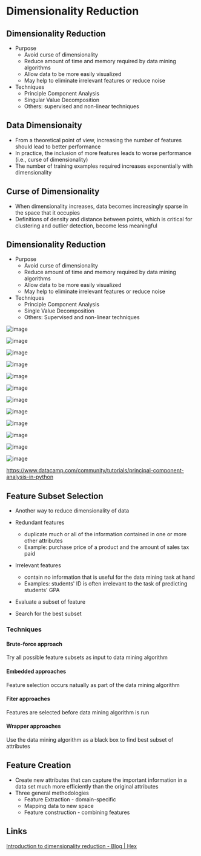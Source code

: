 # Dimensionality Reduction

## Dimensionality Reduction

- Purpose
  - Avoid curse of dimensionality
  - Reduce amount of time and memory required by data mining algorithms
  - Allow data to be more easily visualized
  - May help to eliminate irrelevant features or reduce noise
- Techniques
  - Principle Component Analysis
  - Singular Value Decomposition
  - Others: supervised and non-linear techniques

## Data Dimensionaity

- From a theoretical point of view, increasing the number of features should lead to better performance
- In practice, the inclusion of more features leads to worse performance (i.e., curse of dimensionality)
- The number of training examples required increases exponentially with dimensionality

## Curse of Dimensionality

- When dimensionality increases, data becomes increasingly sparse in the space that it occupies
- Definitions of density and distance between points, which is critical for clustering and outlier detection, become less meaningful

## Dimensionality Reduction

- Purpose
  - Avoid curse of dimensionality
  - Reduce amount of time and memory required by data mining algorithms
  - Allow data to be more easily visualized
  - May help to eliminate irrelevant features or reduce noise
- Techniques
  - Principle Component Analysis
  - Single Value Decomposition
  - Others: Supervised and non-linear techniques

![image](../../media/Dimensionality-Reduction-image1.jpg)

![image](../../media/Dimensionality-Reduction-image2.jpg)

![image](../../media/Dimensionality-Reduction-image6.jpg)

![image](../../media/Dimensionality-Reduction-image7.jpg)

![image](../../media/Dimensionality-Reduction-image8.jpg)

![image](../../media/Dimensionality-Reduction-image9.jpg)

![image](../../media/Dimensionality-Reduction-image10.jpg)

![image](../../media/Dimensionality-Reduction-image11.jpg)

![image](../../media/Dimensionality-Reduction-image12.jpg)

![image](../../media/Dimensionality-Reduction-image13.jpg)

![image](../../media/Dimensionality-Reduction-image14.jpg)

![image](../../media/Dimensionality-Reduction-image15.jpg)

https://www.datacamp.com/community/tutorials/principal-component-analysis-in-python

## Feature Subset Selection

- Another way to reduce dimensionality of data
- Redundant features
  - duplicate much or all of the information contained in one or more other attributes
  - Example: purchase price of a product and the amount of sales tax paid
- Irrelevant features
  - contain no information that is useful for the data mining task at hand
  - Examples: students' ID is often irrelevant to the task of predicting students' GPA

- Evaluate a subset of feature
- Search for the best subset

### Techniques

#### Brute-force approach

Try all possible feature subsets as input to data mining algorithm

#### Embedded approaches

Feature selection occurs natually as part of the data mining algorithm

#### Fiter approaches

Features are selected before data mining algorithm is run

#### Wrapper approaches

Use the data mining algorithm as a black box to find best subset of attributes

## Feature Creation

- Create new attributes that can capture the important information in a data set much more efficiently than the original attributes
- Three general methodologies
  - Feature Extraction - domain-specific
  - Mapping data to new space
  - Feature construction - combining features

## Links

[Introduction to dimensionality reduction - Blog | Hex](https://hex.tech/blog/dimensionality-reduction/)
